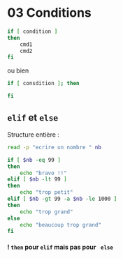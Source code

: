 # 03 Conditions

```bash
if [ condition ]
then 	
	cmd1
	cmd2
fi
```

ou bien

```bash
if [ consdition ]; then

fi
```

## `elif`  et `else`

Structure entière :

```bash
read -p "ecrire un nombre " nb

if [ $nb -eq 99 ]
then
    echo "bravo !!"
elif [ $nb -lt 99 ]
then
    echo "trop petit"
elif [ $nb -gt 99 -a $nb -le 1000 ]
then
    echo "trop grand"
else
    echo "beaucoup trop grand"
fi
```

#### ! `then`  pour `elif`  mais pas pour ` else`  

